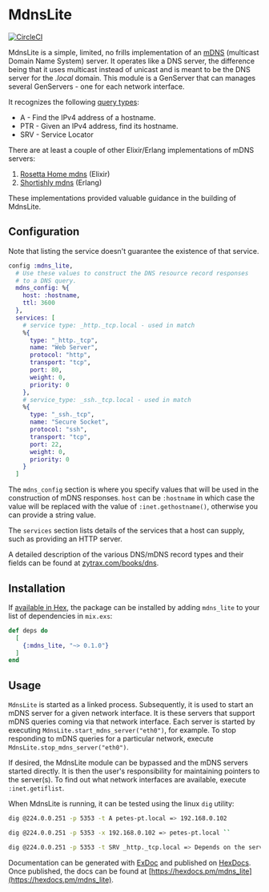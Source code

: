 # MdnsLite

[![CircleCI](https://circleci.com/gh/pcmarks/mdns_lite.svg?style=svg)](https://circleci.com/gh/pcmarks/mdns_lite)

MdnsLite is a simple, limited, no frills implementation of an
[mDNS](https://en.wikipedia.org/wiki/Multicast_DNS) (multicast Domain Name System)
server. It operates like a DNS server, the difference being that it uses multicast
instead of unicast and is meant to be the DNS server for the _.local_ domain.
This module is a GenServer that can  manages several GenServers - one for each
network interface.

It recognizes the following [query types](https://en.wikipedia.org/wiki/List_of_DNS_record_types):

* A - Find the IPv4 address of a hostname.
* PTR - Given an IPv4 address, find its hostname.
* SRV - Service Locator

There are at least a couple of other Elixir/Erlang implementations of mDNS servers:

1. [Rosetta Home mdns](https://github.com/rosetta-home/mdns) (Elixir)
2. [Shortishly mdns](https://github.com/shortishly/mdns) (Erlang)

These implementations provided valuable guidance in the building of MdnsLite.

## Configuration

Note that listing the service doesn't guarantee the existence of that service.

```elixir
config :mdns_lite,
  # Use these values to construct the DNS resource record responses
  # to a DNS query.
  mdns_config: %{
    host: :hostname,
    ttl: 3600
  },
  services: [
    # service type: _http._tcp.local - used in match
    %{
      type: "_http._tcp",
      name: "Web Server",
      protocol: "http",
      transport: "tcp",
      port: 80,
      weight: 0,
      priority: 0
    },
    # service_type: _ssh._tcp.local - used in match
    %{
      type: "_ssh._tcp",
      name: "Secure Socket",
      protocol: "ssh",
      transport: "tcp",
      port: 22,
      weight: 0,
      priority: 0
    }
  ]
```

The `mdns_config` section is where you specify values that will be used in the
construction of mDNS responses. `host` can be `:hostname` in which case the value will be
replaced with the value of `:inet.gethostname()`, otherwise you can provide a
string value.

The `services` section lists details of the services that a host can supply,
such as providing an HTTP server.

A detailed
description of the various DNS/mDNS record types and their fields can be found
at [zytrax.com/books/dns](http://www.zytrax.com/books/dns).

## Installation

If [available in Hex](https://hex.pm/docs/publish), the package can be installed
by adding `mdns_lite` to your list of dependencies in `mix.exs`:

```elixir
def deps do
  [
    {:mdns_lite, "~> 0.1.0"}
  ]
end
```

## Usage

`MdnsLite` is started as a linked process. Subsequently, it is used to start an mDNS
server for a given network interface. It is these servers that support mDNS queries coming via
that network interface. Each server is started by
executing `MdnsLite.start_mdns_server("eth0")`, for example. To stop responding to
mDNS queries for a particular network, execute `MdnsLite.stop_mdns_server("eth0")`.

If desired, the MdnsLite module can be bypassed and the mDNS servers started
directly. It is then the user's responsibility for maintaining pointers to
the server(s). To find out what network interfaces are available, execute `:inet.getiflist`.

When MdnsLite is running, it can be tested using the linux `dig` utility:

```sh
dig @224.0.0.251 -p 5353 -t A petes-pt.local => 192.168.0.102

dig @224.0.0.251 -p 5353 -x 192.168.0.102 => petes-pt.local ``

dig @224.0.0.251 -p 5353 -t SRV _http._tcp.local => Depends on the service(s) available
```

Documentation can be generated with [ExDoc](https://github.com/elixir-lang/ex_doc)
and published on [HexDocs](https://hexdocs.pm). Once published, the docs can
be found at [https://hexdocs.pm/mdns_lite](https://hexdocs.pm/mdns_lite).
